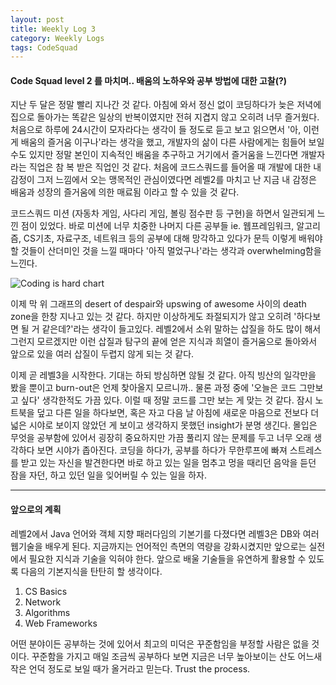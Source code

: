```yaml
---
layout: post
title: Weekly Log 3
category: Weekly Logs
tags: CodeSquad
---
```


#### Code Squad level 2 를 마치며.. 배움의 노하우와 공부 방법에 대한 고찰(?)

지난 두 달은 정말 빨리 지나간 것 같다. 아침에 와서 정신 없이 코딩하다가 늦은 저녁에 집으로 돌아가는 똑같은 일상의 반복이였지만 전혀 지겹지 않고 오히려 너무 즐거웠다. 처음으로 하루에 24시간이 모자라다는 생각이 들 정도로 듣고 보고 읽으면서 '아, 이런 게 배움의 즐거움 이구나'라는 생각을 했고, 개발자의 삶이 다른 사람에게는 힘들어 보일 수도 있지만 정말 본인이 지속적인 배움을 추구하고 거기에서 즐거움을 느낀다면 개발자라는 직업은 참 복 받은 직업인 것 같다. 처음에 코드스쿼드를 들어올 때 개발에 대한 내 감정이 그저 느낌에서 오는 맹목적인 관심이였다면 레벨2를 마치고 난 지금 내 감정은 배움과 성장의 즐거움에 의한 매료됨 이라고 할 수 있을 것 같다.


코드스쿼드 미션 (자동차 게임, 사다리 게임, 볼링 점수판 등 구현)을 하면서 일관되게 느낀 점이 있었다. 바로 미션에 너무 치중한 나머지 다른 공부들 ie. 웹프레임워크, 알고리즘, CS기초, 자료구조, 네트워크 등의 공부에 대해 망각하고 있다가 문득 이렇게 배워야 할 것들이 산더미인 것을 느낄 때마다 '아직 멀었구나'라는 생각과 overwhelming함을 느낀다.

![Coding is hard chart]({{"/assets/img/coding_is_hard_combined_chart.png"}})

이제 막 위 그래프의 desert of despair와 upswing of awesome 사이의 death zone을 한창 지나고 있는 것 같다. 하지만 이상하게도 좌절되지가 않고 오히려 '하다보면 될 거 같은데?'라는 생각이 들고있다. 레벨2에서 소위 말하는 삽질을 하도 많이 해서 그런지 모르겠지만 이런 삽질과 탐구의 끝에 얻은 지식과 희열이 즐거움으로 돌아와서 앞으로 있을 여러 삽질이 두렵지 않게 되는 것 같다.

이제 곧 레벨3을 시작한다. 기대는 하되 방심하면 않될 것 같다. 아직 빙산의 일각만을 봤을 뿐이고 burn-out은 언제 찾아올지 모르니까.. 물론 과정 중에 '오늘은 코드 그만보고 싶다' 생각한적도 가끔 있다. 이럴 때 정말 코드를 그만 보는 게 맞는 것 같다. 잠시 노트북을 덮고 다른 일을 하다보면, 혹은 자고 다음 날 아침에 새로운 마음으로 전보다 더 넓은 시야로 보이지 않았던 게 보이고 생각하지 못했던 insight가 분명 생긴다. 몰입은 무엇을 공부함에 있어서 굉장히 중요하지만 가끔 풀리지 않는 문제를 두고 너무 오래 생각하다 보면 시야가 좁아진다. 코딩을 하다가, 공부를 하다가 무한루프에 빠져 스트레스를 받고 있는 자신을 발견한다면 바로 하고 있는 일을 멈추고 멍을 때리던 음악을 듣던 잠을 자던, 하고 있던 일을 잊어버릴 수 있는 일을 하자.

---

#### 앞으로의 계획

레벨2에서 Java 언어와 객체 지향 패러다임의 기본기를 다졌다면 레벨3은 DB와 여러 웹기술을 배우게 된다. 지금까지는 언어적인 측면의 역량을 강화시켰지만 앞으로는 실전에서 필요한 지식과 기술을 익혀야 한다. 앞으로 배울 기술들을 유연하게 활용할 수 있도록 다음의 기본지식을 탄탄히 할 생각이다.

1. CS Basics
2. Network
3. Algorithms
4. Web Frameworks

어떤 분야이든 공부하는 것에 있어서 최고의 미덕은 꾸준함임을 부정할 사람은 없을 것이다. 꾸준함을 가지고 매일 조금씩 공부하다 보면 지금은 너무 높아보이는 산도 어느새 작은 언덕 정도로 보일 때가 올거라고 믿는다. Trust the process.
